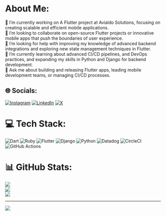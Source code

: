 # About Me:
🔭 I’m currently working on A Flutter project at Avialdo Solutions, focusing on creating scalable and efficient mobile applications.<br>👯 I’m looking to collaborate on open-source Flutter projects or innovative mobile apps that push the boundaries of user experience.<br>🤝 I’m looking for help with improving my knowledge of advanced backend integrations and exploring new state management techniques in Flutter.<br>🌱 I’m currently learning about advanced CI/CD pipelines, and DevOps practices, and expanding my skills in Python and Django for backend development.<br>💬 Ask me about building and releasing Flutter apps, leading mobile development teams, or managing CI/CD processes.<br>


## 🌐 Socials:
[![Instagram](https://img.shields.io/badge/Instagram-%23E4405F.svg?logo=Instagram&logoColor=white)](https://instagram.com/ali.arfa1) [![LinkedIn](https://img.shields.io/badge/LinkedIn-%230077B5.svg?logo=linkedin&logoColor=white)](https://linkedin.com/in/ali-arfa-azhar) [![X](https://img.shields.io/badge/X-black.svg?logo=X&logoColor=white)](https://x.com/aliarfa123) 

# 💻 Tech Stack:
![Dart](https://img.shields.io/badge/dart-%230175C2.svg?style=for-the-badge&logo=dart&logoColor=white) ![Ruby](https://img.shields.io/badge/ruby-%23CC342D.svg?style=for-the-badge&logo=ruby&logoColor=white) ![Flutter](https://img.shields.io/badge/Flutter-%2302569B.svg?style=for-the-badge&logo=Flutter&logoColor=white) ![Django](https://img.shields.io/badge/django-%23092E20.svg?style=for-the-badge&logo=django&logoColor=white) ![Python](https://img.shields.io/badge/python-3670A0?style=for-the-badge&logo=python&logoColor=ffdd54) ![Datadog](https://img.shields.io/badge/datadog-%23632CA6.svg?style=for-the-badge&logo=datadog&logoColor=white) ![CircleCI](https://img.shields.io/badge/circleci-%23161616.svg?style=for-the-badge&logo=circleci&logoColor=white) ![GitHub Actions](https://img.shields.io/badge/github%20actions-%232671E5.svg?style=for-the-badge&logo=githubactions&logoColor=white)
# 📊 GitHub Stats:
![](https://github-readme-stats.vercel.app/api?username=aliarfaazhar&theme=dark&hide_border=false&include_all_commits=true&count_private=true)<br/>
![](https://github-readme-streak-stats.herokuapp.com/?user=aliarfaazhar&theme=dark&hide_border=false)<br/>
![](https://github-readme-stats.vercel.app/api/top-langs/?username=aliarfaazhar&theme=dark&hide_border=false&include_all_commits=true&count_private=true&layout=compact)

---
[![](https://visitcount.itsvg.in/api?id=aliarfaazhar&icon=0&color=0)](https://visitcount.itsvg.in)

<!-- Proudly created with GPRM ( https://gprm.itsvg.in ) -->

